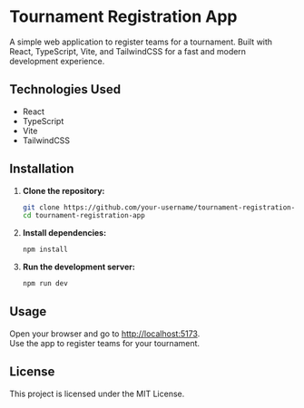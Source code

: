 # Tournament Registration App

A simple web application to register teams for a tournament. Built with React, TypeScript, Vite, and TailwindCSS for a fast and modern development experience.

## Technologies Used

- React
- TypeScript
- Vite
- TailwindCSS

## Installation

1. **Clone the repository:**

   ```sh
   git clone https://github.com/your-username/tournament-registration-app.git
   cd tournament-registration-app
   ```

2. **Install dependencies:**

   ```sh
   npm install
   ```

3. **Run the development server:**
   ```sh
   npm run dev
   ```

## Usage

Open your browser and go to [http://localhost:5173](http://localhost:5173).  
Use the app to register teams for your tournament.

## License

This project is licensed under the MIT License.
